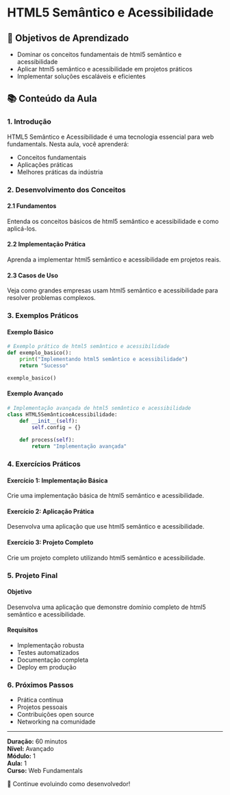 # HTML5 Semântico e Acessibilidade

## 🎯 Objetivos de Aprendizado
- Dominar os conceitos fundamentais de html5 semântico e acessibilidade
- Aplicar html5 semântico e acessibilidade em projetos práticos
- Implementar soluções escaláveis e eficientes

## 📚 Conteúdo da Aula

### 1. Introdução
HTML5 Semântico e Acessibilidade é uma tecnologia essencial para web fundamentals. Nesta aula, você aprenderá:

- Conceitos fundamentais
- Aplicações práticas
- Melhores práticas da indústria

### 2. Desenvolvimento dos Conceitos

#### 2.1 Fundamentos
Entenda os conceitos básicos de html5 semântico e acessibilidade e como aplicá-los.

#### 2.2 Implementação Prática
Aprenda a implementar html5 semântico e acessibilidade em projetos reais.

#### 2.3 Casos de Uso
Veja como grandes empresas usam html5 semântico e acessibilidade para resolver problemas complexos.

### 3. Exemplos Práticos

#### Exemplo Básico
```python
# Exemplo prático de html5 semântico e acessibilidade
def exemplo_basico():
    print("Implementando html5 semântico e acessibilidade")
    return "Sucesso"

exemplo_basico()
```

#### Exemplo Avançado
```python
# Implementação avançada de html5 semântico e acessibilidade
class HTML5SemânticoeAcessibilidade:
    def __init__(self):
        self.config = {}
    
    def process(self):
        return "Implementação avançada"
```

### 4. Exercícios Práticos

#### Exercício 1: Implementação Básica
Crie uma implementação básica de html5 semântico e acessibilidade.

#### Exercício 2: Aplicação Prática
Desenvolva uma aplicação que use html5 semântico e acessibilidade.

#### Exercício 3: Projeto Completo
Crie um projeto completo utilizando html5 semântico e acessibilidade.

### 5. Projeto Final

#### Objetivo
Desenvolva uma aplicação que demonstre domínio completo de html5 semântico e acessibilidade.

#### Requisitos
- Implementação robusta
- Testes automatizados
- Documentação completa
- Deploy em produção

### 6. Próximos Passos

- Prática contínua
- Projetos pessoais
- Contribuições open source
- Networking na comunidade

---

**Duração:** 60 minutos  
**Nível:** Avançado  
**Módulo:** 1  
**Aula:** 1  
**Curso:** Web Fundamentals

🎉 Continue evoluindo como desenvolvedor!

